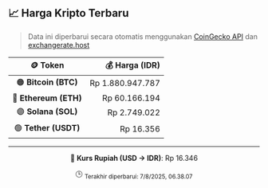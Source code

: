 

<!-- HARGA_KRIPTO -->
## 📈 Harga Kripto Terbaru

> Data ini diperbarui secara otomatis menggunakan [CoinGecko API](https://www.coingecko.com/) dan [exchangerate.host](https://exchangerate.host/)

<div align="center">

| 🪙 Token | 💰 Harga (IDR) |
|:------:|---------------:|
| 🟠 **Bitcoin (BTC)**   | Rp 1.880.947.787 |
| 🔵 **Ethereum (ETH)**  | Rp 60.166.194 |
| 🟣 **Solana (SOL)**    | Rp 2.749.022 |
| 🟢 **Tether (USDT)**   | Rp 16.356 |

---

💱 **Kurs Rupiah (USD → IDR)**: Rp 16.346

🕒 <sub>Terakhir diperbarui: 7/8/2025, 06.38.07</sub>

</div>
<!-- /HARGA_KRIPTO -->